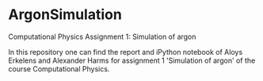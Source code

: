 # ArgonSimulation
Computational Physics Assignment 1: Simulation of argon

In this repository one can find the report and iPython notebook of Aloys Erkelens and Alexander Harms for assignment 1 'Simulation of argon' of the course Computational Physics.
